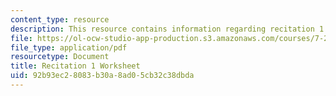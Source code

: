 ```yaml
---
content_type: resource
description: This resource contains information regarding recitation 1 worksheet
file: https://ol-ocw-studio-app-production.s3.amazonaws.com/courses/7-29j-cellular-neurobiology-spring-2012/92b93ec28083b30a8ad05cb32c38dbda_MIT7_29JS12_Recitation1.pdf
file_type: application/pdf
resourcetype: Document
title: Recitation 1 Worksheet
uid: 92b93ec2-8083-b30a-8ad0-5cb32c38dbda
---
```

